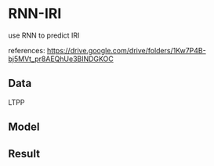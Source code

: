 # RNN-IRI
use RNN to predict IRI

references: https://drive.google.com/drive/folders/1Kw7P4B-bj5MVt_pr8AEQhUe3BINDGKOC

## Data

LTPP


## Model



## Result
